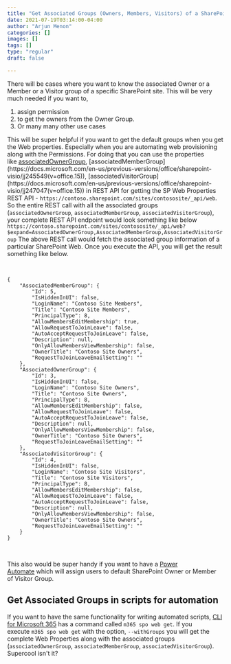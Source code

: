 ```yaml
---
title: "Get Associated Groups (Owners, Members, Visitors) of a SharePoint Site"
date: 2021-07-19T03:14:00-04:00
author: "Arjun Menon"
categories: []
images: []
tags: []
type: "regular"
draft: false

---
```


There will be cases where you want to know the associated Owner or a
Member or a Visitor group of a specific SharePoint site. This will be
very much needed if you want to,

1.  assign permission
2.  to get the owners from the Owner Group.
3.  Or many many other use cases


This will be super helpful if you want to get the default groups when
you get the Web properties. Especially when you are automating web
provisioning along with the Permissions.
For doing that you can use the properties
like [associatedOwnerGroup](https://docs.microsoft.com/en-us/previous-versions/office/sharepoint-visio/jj245638(v=office.15)), [associatedMemberGroup](https://docs.microsoft.com/en-us/previous-versions/office/sharepoint-visio/jj245549(v=office.15)), [associatedVisitorGroup](https://docs.microsoft.com/en-us/previous-versions/office/sharepoint-visio/jj247047(v=office.15)) in
REST API for getting the SP Web Properties REST API
- `https://contoso.sharepoint.com/sites/contososite/_api/web`.
So the entire REST call with all the associated groups
(`associatedOwnerGroup`, `associatedMemberGroup`, `associatedVisitorGroup`), your complete REST API endpoint would look
something like below
`https://contoso.sharepoint.com/sites/contososite/_api/web?`
`$expand=AssociatedOwnerGroup,AssociatedMemberGroup,AssociatedVisitorGroup`
The above REST call would fetch the associated group information of a
particular SharePoint Web. Once you execute the API, you will get the
result something like below.
 
 

 
``` {.lia-code-sample .language-json}
{
    "AssociatedMemberGroup": {
        "Id": 5,
        "IsHiddenInUI": false,
        "LoginName": "Contoso Site Members",
        "Title": "Contoso Site Members",
        "PrincipalType": 8,
        "AllowMembersEditMembership": true,
        "AllowRequestToJoinLeave": false,
        "AutoAcceptRequestToJoinLeave": false,
        "Description": null,
        "OnlyAllowMembersViewMembership": false,
        "OwnerTitle": "Contoso Site Owners",
        "RequestToJoinLeaveEmailSetting": ""
    },
    "AssociatedOwnerGroup": {
        "Id": 3,
        "IsHiddenInUI": false,
        "LoginName": "Contoso Site Owners",
        "Title": "Contoso Site Owners",
        "PrincipalType": 8,
        "AllowMembersEditMembership": false,
        "AllowRequestToJoinLeave": false,
        "AutoAcceptRequestToJoinLeave": false,
        "Description": null,
        "OnlyAllowMembersViewMembership": false,
        "OwnerTitle": "Contoso Site Owners",
        "RequestToJoinLeaveEmailSetting": ""
    },
    "AssociatedVisitorGroup": {
        "Id": 4,
        "IsHiddenInUI": false,
        "LoginName": "Contoso Site Visitors",
        "Title": "Contoso Site Visitors",
        "PrincipalType": 8,
        "AllowMembersEditMembership": false,
        "AllowRequestToJoinLeave": false,
        "AutoAcceptRequestToJoinLeave": false,
        "Description": null,
        "OnlyAllowMembersViewMembership": false,
        "OwnerTitle": "Contoso Site Owners",
        "RequestToJoinLeaveEmailSetting": ""
    }
}
```
 

This also would be super handy if you want to have a [Power
Automate](https://flow.microsoft.com/en-us/) which will assign users to
default SharePoint Owner or Member of Visitor Group.
 
## Get Associated Groups in scripts for automation 

If you want to have the same functionality for writing automated
scripts, [CLI for Microsoft
365](https://pnp.github.io/cli-microsoft365/cmd/spo/web/web-get#options) has
a command called `m365 spo web get`. If you
execute `m365 spo web get` with
the option, `--withGroups` you
will get the complete Web Properties along with the associated groups
(`associatedOwnerGroup`, `associatedMemberGroup`, `associatedVisitorGroup`).
 
Supercool isn't it?
